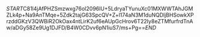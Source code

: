 $START$C81l4jAfPHZSmzwxg76oI2096lU+5LdryaTYunuXc01MXWWTAhJGMZLk4p+Na9AnTMqe+5Zdk2tajG63SpcQV+Z+l174aN3M1duNQDljBHSowkXPrzddGKzV3QWBiR2OkOax4ntLirK2uf6eAUpGcHrov6T22Iy8eZTMfurfrdTnAw/aDGy58Ze9Ug1DJFD/B4W0CDvv6pN1iuS7/ms+Pg==$END$